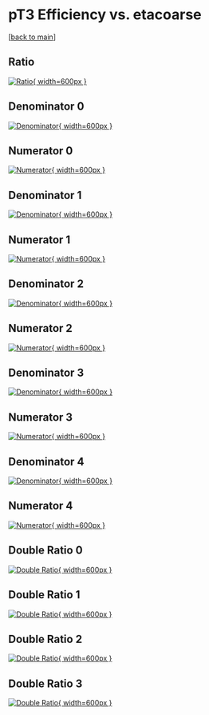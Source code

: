 # pT3 Efficiency vs. etacoarse

[[back to main](./)]



## Ratio

[![Ratio](../mtv/var/pT3_vtr_321_-1_eff_etacoarse.png){ width=600px }](../mtv/var/pT3_vtr_321_-1_eff_etacoarse.pdf)

## Denominator 0

[![Denominator](../mtv/den/pT3_vtr_321_-1_eff_etacoarse_den0.png){ width=600px }](../mtv/den/pT3_vtr_321_-1_eff_etacoarse_den0.pdf)

## Numerator 0

[![Numerator](../mtv/num/pT3_vtr_321_-1_eff_etacoarse_num0.png){ width=600px }](../mtv/num/pT3_vtr_321_-1_eff_etacoarse_num0.pdf)

## Denominator 1

[![Denominator](../mtv/den/pT3_vtr_321_-1_eff_etacoarse_den1.png){ width=600px }](../mtv/den/pT3_vtr_321_-1_eff_etacoarse_den1.pdf)

## Numerator 1

[![Numerator](../mtv/num/pT3_vtr_321_-1_eff_etacoarse_num1.png){ width=600px }](../mtv/num/pT3_vtr_321_-1_eff_etacoarse_num1.pdf)

## Denominator 2

[![Denominator](../mtv/den/pT3_vtr_321_-1_eff_etacoarse_den2.png){ width=600px }](../mtv/den/pT3_vtr_321_-1_eff_etacoarse_den2.pdf)

## Numerator 2

[![Numerator](../mtv/num/pT3_vtr_321_-1_eff_etacoarse_num2.png){ width=600px }](../mtv/num/pT3_vtr_321_-1_eff_etacoarse_num2.pdf)

## Denominator 3

[![Denominator](../mtv/den/pT3_vtr_321_-1_eff_etacoarse_den3.png){ width=600px }](../mtv/den/pT3_vtr_321_-1_eff_etacoarse_den3.pdf)

## Numerator 3

[![Numerator](../mtv/num/pT3_vtr_321_-1_eff_etacoarse_num3.png){ width=600px }](../mtv/num/pT3_vtr_321_-1_eff_etacoarse_num3.pdf)

## Denominator 4

[![Denominator](../mtv/den/pT3_vtr_321_-1_eff_etacoarse_den4.png){ width=600px }](../mtv/den/pT3_vtr_321_-1_eff_etacoarse_den4.pdf)

## Numerator 4

[![Numerator](../mtv/num/pT3_vtr_321_-1_eff_etacoarse_num4.png){ width=600px }](../mtv/num/pT3_vtr_321_-1_eff_etacoarse_num4.pdf)

## Double Ratio 0

[![Double Ratio](../mtv/ratio/pT3_vtr_321_-1_eff_etacoarse_ratio0.png){ width=600px }](../mtv/ratio/pT3_vtr_321_-1_eff_etacoarse_ratio0.pdf)

## Double Ratio 1

[![Double Ratio](../mtv/ratio/pT3_vtr_321_-1_eff_etacoarse_ratio1.png){ width=600px }](../mtv/ratio/pT3_vtr_321_-1_eff_etacoarse_ratio1.pdf)

## Double Ratio 2

[![Double Ratio](../mtv/ratio/pT3_vtr_321_-1_eff_etacoarse_ratio2.png){ width=600px }](../mtv/ratio/pT3_vtr_321_-1_eff_etacoarse_ratio2.pdf)

## Double Ratio 3

[![Double Ratio](../mtv/ratio/pT3_vtr_321_-1_eff_etacoarse_ratio3.png){ width=600px }](../mtv/ratio/pT3_vtr_321_-1_eff_etacoarse_ratio3.pdf)

